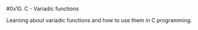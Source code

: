 #0x10. C - Variadic functions

Learning about variadic functions and how to use them in C programming.
